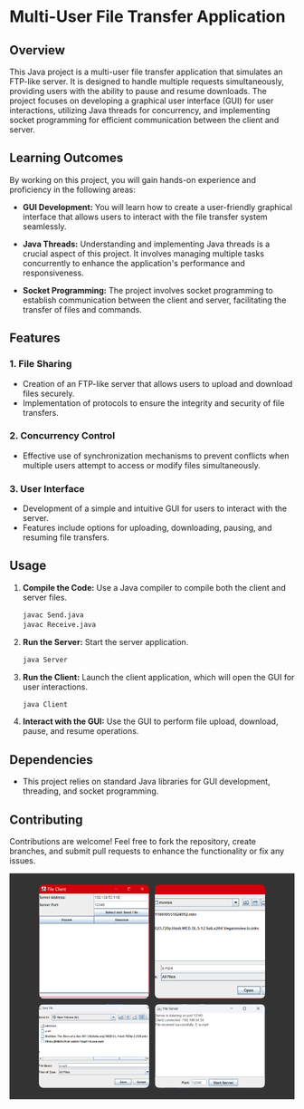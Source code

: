# Multi-User File Transfer Application

## Overview
This Java project is a multi-user file transfer application that simulates an FTP-like server. It is designed to handle multiple requests simultaneously, providing users with the ability to pause and resume downloads. The project focuses on developing a graphical user interface (GUI) for user interactions, utilizing Java threads for concurrency, and implementing socket programming for efficient communication between the client and server.

## Learning Outcomes
By working on this project, you will gain hands-on experience and proficiency in the following areas:

- **GUI Development:** You will learn how to create a user-friendly graphical interface that allows users to interact with the file transfer system seamlessly.

- **Java Threads:** Understanding and implementing Java threads is a crucial aspect of this project. It involves managing multiple tasks concurrently to enhance the application's performance and responsiveness.

- **Socket Programming:** The project involves socket programming to establish communication between the client and server, facilitating the transfer of files and commands.

## Features

### 1. File Sharing
- Creation of an FTP-like server that allows users to upload and download files securely.
- Implementation of protocols to ensure the integrity and security of file transfers.

### 2. Concurrency Control
- Effective use of synchronization mechanisms to prevent conflicts when multiple users attempt to access or modify files simultaneously.

### 3. User Interface
- Development of a simple and intuitive GUI for users to interact with the server.
- Features include options for uploading, downloading, pausing, and resuming file transfers.

## Usage
1. **Compile the Code:** Use a Java compiler to compile both the client and server files.
   ```bash
   javac Send.java
   javac Receive.java
   ```

2. **Run the Server:** Start the server application.
   ```bash
   java Server
   ```

3. **Run the Client:** Launch the client application, which will open the GUI for user interactions.
   ```bash
   java Client
   ```

4. **Interact with the GUI:** Use the GUI to perform file upload, download, pause, and resume operations.

## Dependencies
- This project relies on standard Java libraries for GUI development, threading, and socket programming.

## Contributing
Contributions are welcome! Feel free to fork the repository, create branches, and submit pull requests to enhance the functionality or fix any issues.

 <header style="background-color: #333; padding: 20px; text-align: center;">
    <div style="display: grid; grid-template-columns: repeat(2, 1fr); gap: 10px; max-width: 400px; margin: 0 auto;">
      <img style="width: 100%; height: 100%; object-fit: cover; border-radius: 8px;" src="Assets\1.png" alt="Image 1">
      <img style="width: 100%; height: 100%; object-fit: cover; border-radius: 8px;" src="Assets\2.png" alt="Image 2">
      <img style="width: 100%; height: 100%; object-fit: cover; border-radius: 8px;" src="Assets\3.png" alt="Image 3">
      <img style="width: 100%; height: 100%; object-fit: cover; border-radius: 8px;" src="Assets\4.png" alt="Image 4">
    </div>
  </header>

